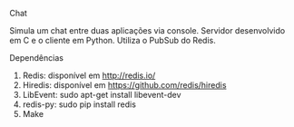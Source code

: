 Chat

Simula um chat entre duas aplicações via console. Servidor desenvolvido em C e o cliente em Python. Utiliza o PubSub do Redis.

Dependências

  1. Redis: disponível em http://redis.io/
  2. Hiredis: disponível em https://github.com/redis/hiredis
  3. LibEvent: sudo apt-get install libevent-dev
  4. redis-py: sudo pip install redis
  5. Make
